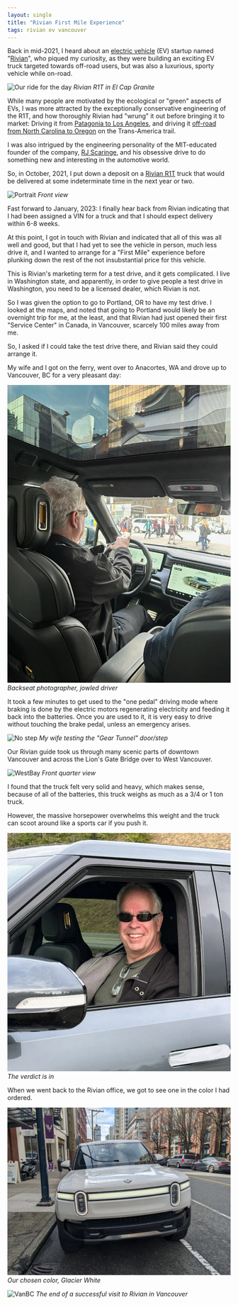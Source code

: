 ```yaml
---
layout: single
title: "Rivian First Mile Experience"
tags: rivian ev vancouver
---
```


Back in mid-2021, I heard about an
[electric vehicle](https://en.wikipedia.org/wiki/Electric_vehicle)
(EV) startup named "[Rivian](https://rivian.com/)",
who piqued my curiosity, as they were building an exciting EV
truck targeted towards off-road users, but was also a luxurious,
sporty vehicle while on-road.

![Our ride for the day](/assets/img/rivian/Rivian001.jpg)
*Rivian R1T in El Cap Granite*

While many people are motivated by the ecological or "green"
aspects of EVs, I was more attracted by the exceptionally
conservative engineering of the R1T, and how thoroughly
Rivian had "wrung" it out before bringing it to market:
Driving it from
[Patagonia to Los Angeles](https://www.thedrive.com/news/35528/rivian-sent-two-r1t-electric-pickup-prototypes-on-a-13000-mile-trip-from-patagonia-to-la),
and driving it
[off-road from North Carolina to Oregon](https://www.motortrend.com/features/2022-rivian-r1t-exclusive-drive-review-trans-america-trail-off-road-ver-2/)
on the Trans-America trail.

I was also intrigued by the engineering personality of the
MIT-educated founder of the company,
[RJ Scaringe](https://en.wikipedia.org/wiki/R._J._Scaringe),
and his obsessive drive to do something new and interesting
in the automotive world.

So, in October, 2021, I put down a deposit on a
[Rivian R1T](https://rivian.com/r1t)
truck that would be delivered at some indeterminate time in
the next year or two.

![Portrait](/assets/img/rivian/Rivian005.jpg)
*Front view*

Fast forward to January, 2023: I finally hear back from
Rivian indicating that I had been assigned a VIN for a truck
and that I should expect delivery within 6-8 weeks.

At this point, I got in touch with Rivian and indicated that
all of this was all well and good, but that I had yet to see the
vehicle in person, much less drive it, and I wanted to arrange
for a "First Mile" experience before plunking down the rest of
the not insubstantial price for this vehicle.

This is Rivian's marketing term for a test drive, and it gets
complicated. I live in Washington state, and apparently, in
order to give people a test drive in Washington, you need to
be a licensed dealer, which Rivian is not.

So I was given the option to go to Portland, OR to have my
test drive. I looked at the maps, and noted that going to
Portland would likely be an overnight trip for me, at the
least, and that Rivian had just opened their first "Service
Center" in Canada, in Vancouver, scarcely 100 miles away from
me.

So, I asked if I could take the test drive there, and Rivian
said they could arrange it.

My wife and I got on the ferry, went over to Anacortes, WA and
drove up to Vancouver, BC for a very pleasant day:

![Heavily joweled driver](/assets/img/rivian/Rivian002.jpg)
*Backseat photographer, jowled driver*

It took a few minutes to get used to the "one pedal" driving
mode where braking is done by the electric motors regenerating
electricity and feeding it back into the batteries. Once you
are used to it, it is very easy to drive without touching the
brake pedal, unless an emergency arises.

![No step](/assets/img/rivian/Rivian003.jpg)
*My wife testing the "Gear Tunnel" door/step*

Our Rivian guide took us through many scenic parts
of downtown Vancouver and across the Lion's Gate Bridge
over to West Vancouver.

![WestBay](/assets/img/rivian/Rivian004.jpg)
*Front quarter view*

I found that the truck felt very solid and heavy,
which makes sense, because of all of the batteries,
this truck weighs as much as a 3/4 or 1 ton truck.

However, the massive horsepower overwhelms this weight
and the truck can scoot around like a sports car if
you push it.

![Verdict](/assets/img/rivian/Rivian006.jpg)
*The verdict is in*

When we went back to the Rivian office, we got to see one
in the color I had ordered.

![GlacierWhite](/assets/img/rivian/Rivian007.jpg)
*Our chosen color, Glacier White*

![VanBC](/assets/img/rivian/Rivian008.jpg)
*The end of a successful visit to Rivian in Vancouver*




